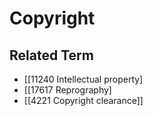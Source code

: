 # Copyright  

## Related Term

- [[11240 Intellectual property]
- [[17617 Reprography]
- [[4221 Copyright clearance]]  

